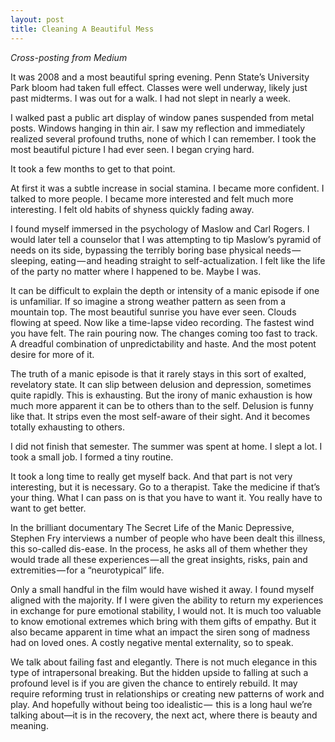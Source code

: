 ```yaml
---
layout: post
title: Cleaning A Beautiful Mess
---
```

_Cross-posting from Medium_

It was 2008 and a most beautiful spring evening. Penn State’s University 
Park bloom had taken full effect. Classes were well underway, likely 
just past midterms. I was out for a walk. I had not slept in nearly a 
week.

I walked past a public art display of window panes suspended from metal 
posts. Windows hanging in thin air. I saw my reflection and immediately 
realized several profound truths, none of which I can remember. I took 
the most beautiful picture I had ever seen. I began crying hard.

It took a few months to get to that point.

At first it was a subtle increase in social stamina. I became more 
confident. I talked to more people. I became more interested and felt 
much more interesting. I felt old habits of shyness quickly fading away.

I found myself immersed in the psychology of Maslow and Carl Rogers. I 
would later tell a counselor that I was attempting to tip Maslow’s 
pyramid of needs on its side, bypassing the terribly boring base 
physical needs — sleeping, eating — and heading straight to 
self-actualization. I felt like the life of the party no matter where I 
happened to be. Maybe I was.

It can be difficult to explain the depth or intensity of a manic episode 
if one is unfamiliar. If so imagine a strong weather pattern as seen 
from a mountain top. The most beautiful sunrise you have ever seen. 
Clouds flowing at speed. Now like a time-lapse video recording. The 
fastest wind you have felt. The rain pouring now. The changes coming too 
fast to track. A dreadful combination of unpredictability and haste. And 
the most potent desire for more of it.

The truth of a manic episode is that it rarely stays in this sort of 
exalted, revelatory state. It can slip between delusion and depression, 
sometimes quite rapidly. This is exhausting. But the irony of manic 
exhaustion is how much more apparent it can be to others than to the 
self. Delusion is funny like that. It strips even the most self-aware of 
their sight. And it becomes totally exhausting to others.

I did not finish that semester. The summer was spent at home. I slept a 
lot. I took a small job. I formed a tiny routine.

It took a long time to really get myself back. And that part is not very 
interesting, but it is necessary. Go to a therapist. Take the medicine 
if that’s your thing. What I can pass on is that you have to want it. 
You really have to want to get better.

In the brilliant documentary The Secret Life of the Manic Depressive, 
Stephen Fry interviews a number of people who have been dealt this 
illness, this so-called dis-ease. In the process, he asks all of them 
whether they would trade all these experiences — all the great insights, 
risks, pain and extremities — for a “neurotypical” life.

Only a small handful in the film would have wished it away. I found 
myself aligned with the majority. If I were given the ability to return 
my experiences in exchange for pure emotional stability, I would not. It 
is much too valuable to know emotional extremes which bring with them 
gifts of empathy. But it also became apparent in time what an impact the 
siren song of madness had on loved ones. A costly negative mental 
externality, so to speak.

We talk about failing fast and elegantly. There is not much elegance in 
this type of intrapersonal breaking. But the hidden upside to falling at 
such a profound level is if you are given the chance to entirely 
rebuild. It may require reforming trust in relationships or creating new 
patterns of work and play. And hopefully without being too idealistic — 
this is a long haul we’re talking about—it is in the recovery, the next 
act, where there is beauty and meaning.
